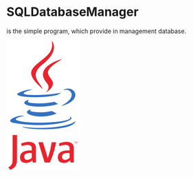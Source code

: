 # SQLDatabaseManager
is the simple program, which provide in management database.

![alt text](https://github.com/andrzejd-pl/SQLDatabaseManager/blob/test/java-seeklogo.com.svg "Logo Java")
